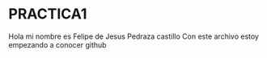 # PRACTICA1
Hola mi nombre es Felipe de Jesus Pedraza castillo
Con este archivo estoy empezando a conocer github
